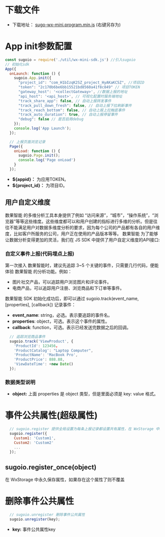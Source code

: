 # 下载文件


 - 下载地址：
  [sugo-wx-mini.program.min.js](http://tas.sugo.io/sugo-sdk-js/libs/sugo-wx-mini.program.min.js) (右键另存为)

# App init参数配置

```javascript
const sugoio = require('./util/wx-mini-sdk.js') //引入sugoio
// 初始化sdk
App({
  onLaunch: function () {
    sugoio.App.init({
      "project_id": "com_H1bIzqK2SZ_project_HyAKaKC5Z", //项目ID
      "token": "2c170b6be6bb15521bd8560a41f8c849" // 项目TOKEN
      "gateway_host": '<collectGateway>', //数据上报的地址
      "api_host": '<api_host>', // 可视化配置时服务端地址
      "track_share_app": false, // 自动上报转发事件
      "track_pull_down_fresh": false, // 自动上报下拉刷新事件
      "track_reach_bottom": false, // 自动上报上拉触底事件
      "track_auto_duration": true, // 自动上报停留事件
      "debug": false // 是否启用debug
    });
    console.log('App Launch');
  });

  // 上报页面浏览记录
  Page({
    onLoad: function () {
      sugoio.Page.init();
      console.log('Page onLoad')
    }
  });
```

* **${appid}：** 为应用TOKEN。
* **${project_id}：** 为项目ID。

## 用户自定义维度

数果智能 的多维分析工具本身提供了例如 “访问来源”，“城市”，“操作系统”，“浏览器”等等这些维度。这些维度都可以和用户创建的指标进行多维的分析。但是往往不能满足用户对数据多维度分析的要求，因为每个公司的产品都有各自的用户维度，比如客户所服务的公司，用户正在使用的产品版本等等。 数果智能 为了能够让数据分析变得更加的灵活，我们在 JS SDK 中提供了用户自定义维度的API接口:

### **自定义事件上报(代码埋点上报)**

第一次接入 数果智能时，建议先追踪 3~5 个关键的事件，只需要几行代码，便能体验 数果智能 的分析功能。例如：

* 图片社交产品，可以追踪用户浏览图片和评论事件。
* 电商产品，可以追踪用户注册、浏览商品和下订单等事件。

数果智能 SDK 初始化成功后，即可以通过 sugoio.track\(event\_name, \[properties\], \[callback\]\) 记录事件：

* **event_name**: string，必选。表示要追踪的事件名。
* **properties**: object，可选。表示这个事件的属性。
* **callback**: function，可选。表示已经发送完数据之后的回调。

```javascript
  // 追踪浏览商品事件
  sugoio.track('ViewProduct', {
    'ProductId': 123456，
    'ProductCatalog': "Laptop Computer",
    'ProductName': 'MacBook Pro',
    'ProductPrice': 888.88,
    'ViewDateTime': +new Date()
  });
```

### 数据类型说明

* **object:** 上面 properties 是 object 类型，但是里面必须是 key: value 格式。

# 事件公共属性(超级属性)
```javascript
  // sugoio.register 提供全局设置为每条上报记录都设置共有属性，在 WxStorage 中永久保存属性，永久有效，如果存在这个属性了则覆盖
  sugoio.register({
    Custom1: 'Custom1',
    Custom2: 'Custom2'
    ...
  });
```
 ## sugoio.register_once(object)
 在 WxStorage 中永久保存属性，如果存在这个属性了则不覆盖
 # 删除事件公共属性
```javascript
  // sugoio.unregister 删除事件公共属性
  sugoio.unregister(key);
```
 * **key:** 事件公共属性key

